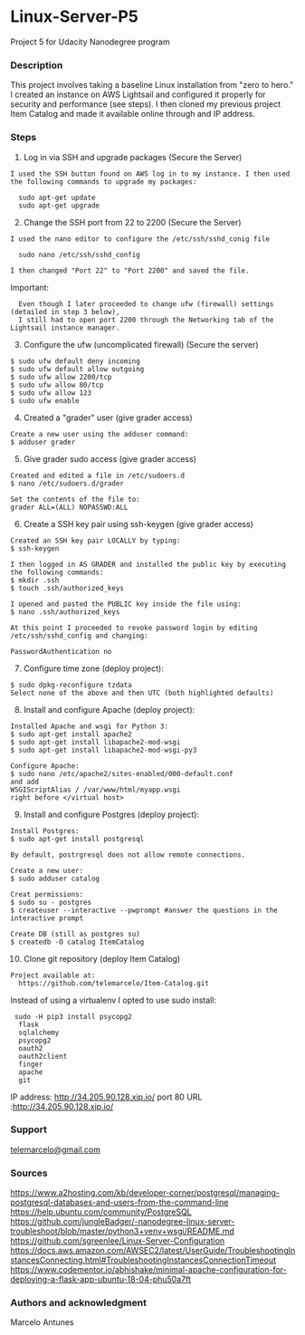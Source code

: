 # Linux-Server-P5
Project 5 for Udacity Nanodegree program

### Description
This project involves taking a baseline Linux installation from "zero to hero."  I created an instance on AWS Lightsail and configured it properly for security and performance (see steps).  I then cloned my previous project Item Catalog and made it available online through and IP address.

### Steps
1. Log in via SSH and upgrade packages (Secure the Server)
  ```
  I used the SSH button found on AWS log in to my instance. I then used the following commands to upgrade my packages:
  
    sudo apt-get update
    sudo apt-get upgrade
  ```
2. Change the SSH port from 22 to 2200 (Secure the Server)
  ```
  I used the nano editor to configure the /etc/ssh/sshd_conig file
  
    sudo nano /etc/ssh/sshd_config
    
  I then changed "Port 22" to "Port 2200" and saved the file.
  ```
  Important:
  ```
    Even though I later proceeded to change ufw (firewall) settings (detailed in step 3 below), 
    I still had to open port 2200 through the Networking tab of the Lightsail instance manager.
  ```
  
3. Configure the ufw (uncomplicated firewall) (Secure the server)
  ```
  $ sudo ufw default deny incoming
  $ sudo ufw default allow outgoing
  $ sudo ufw allow 2200/tcp
  $ sudo ufw allow 80/tcp
  $ sudo ufw allow 123
  $ sudo ufw enable
  ```
  
4. Created a "grader" user (give grader access)
  ```
  Create a new user using the adduser command:
  $ adduser grader
  ```
5. Give grader sudo access (give grader access)
  ```
  Created and edited a file in /etc/sudoers.d
  $ nano /etc/sudoers.d/grader
  
  Set the contents of the file to:
  grader ALL=(ALL) NOPASSWD:ALL 
  ```
6. Create a SSH key pair using ssh-keygen (give grader access)
  ```
  Created an SSH key pair LOCALLY by typing:
  $ ssh-keygen
  
  I then logged in AS GRADER and installed the public key by executing the following commands:
  $ mkdir .ssh
  $ touch .ssh/authorized_keys
  
  I opened and pasted the PUBLIC key inside the file using:
  $ nano .ssh/authorized_keys
  
  At this point I proceeded to revoke password login by editing /etc/ssh/sshd_config and changing:
  
  PasswordAuthentication no
  ```
  
7. Configure time zone (deploy project):
  ```
  $ sudo dpkg-reconfigure tzdata
  Select none of the above and then UTC (both highlighted defaults)
  ```
  
8. Install and configure Apache (deploy project):
  ```
  Installed Apache and wsgi for Python 3:
  $ sudo apt-get install apache2
  $ sudo apt-get install libapache2-mod-wsgi
  $ sudo apt-get install libapache2-mod-wsgi-py3
  
  Configure Apache:
  $ sudo nano /etc/apache2/sites-enabled/000-default.conf
  and add
  WSGIScriptAlias / /var/www/html/myapp.wsgi
  right before </virtual host>
  ```
 
9. Install and configure Postgres (deploy project):
  ```
  Install Postgres:
  $ sudo apt-get install postgresql
  
  By default, postrgresql does not allow remote connections.
  
  Create a new user:
  $ sudo adduser catalog
  
  Creat permissions:
  $ sudo su - postgres
  $ createuser --interactive --pwprompt #answer the questions in the interactive prompt
  
  Create DB (still as postgres su)
  $ createdb -O catalog ItemCatalog
  ```
 
10. Clone git repository (deploy Item Catalog)
```
Project available at:
  https://github.com/telemarcelo/Item-Catalog.git
```
 Instead of using a virtualenv I opted to use sudo install:
```
 sudo -H pip3 install psycopg2
  flask
  sqlalchemy
  psycopg2
  oauth2
  oauth2client
  finger
  apache
  git
```

IP address: http://34.205.90.128.xip.io/ port 80
URL :http://34.205.90.128.xip.io/

### Support
telemarcelo@gmail.com

### Sources
https://www.a2hosting.com/kb/developer-corner/postgresql/managing-postgresql-databases-and-users-from-the-command-line
https://help.ubuntu.com/community/PostgreSQL
https://github.com/jungleBadger/-nanodegree-linux-server-troubleshoot/blob/master/python3+venv+wsgi/README.md
https://github.com/sgreenlee/Linux-Server-Configuration
https://docs.aws.amazon.com/AWSEC2/latest/UserGuide/TroubleshootingInstancesConnecting.html#TroubleshootingInstancesConnectionTimeout
https://www.codementor.io/abhishake/minimal-apache-configuration-for-deploying-a-flask-app-ubuntu-18-04-phu50a7ft

### Authors and acknowledgment
Marcelo Antunes



